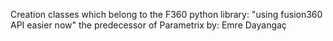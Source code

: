 Creation classes  which belong to the F360 python library: "using fusion360 API easier now" the predecessor of Parametrix by: Emre Dayangaç
